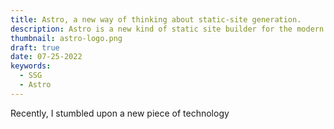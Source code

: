 ```yaml
---
title: Astro, a new way of thinking about static-site generation.
description: Astro is a new kind of static site builder for the modern web. Powerful developer experience meets lightweight output.
thumbnail: astro-logo.png
draft: true
date: 07-25-2022
keywords:
  - SSG
  - Astro
---
```


Recently, I stumbled upon a new piece of technology